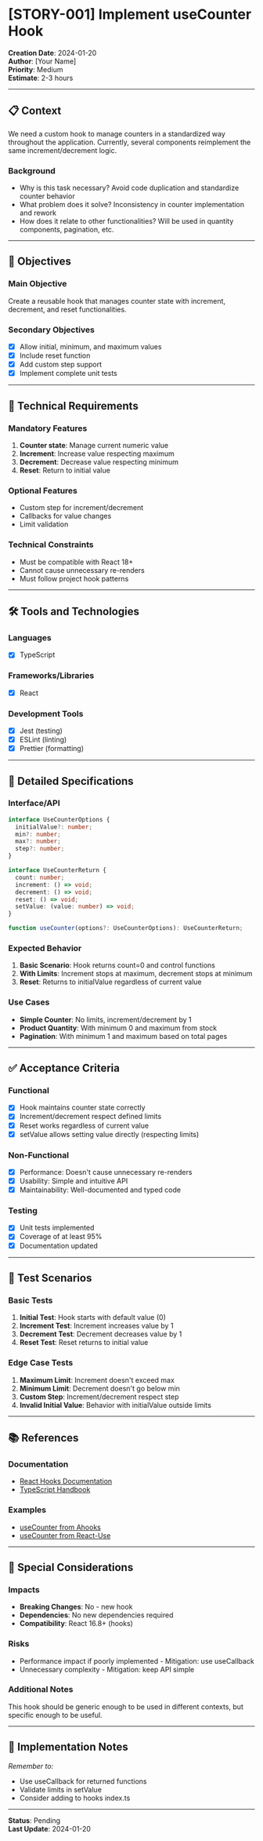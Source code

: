 # [STORY-001] Implement useCounter Hook

**Creation Date**: 2024-01-20  
**Author**: [Your Name]  
**Priority**: Medium  
**Estimate**: 2-3 hours

---

## 📋 Context

We need a custom hook to manage counters in a standardized way throughout the application. Currently, several components reimplement the same increment/decrement logic.

### Background

- Why is this task necessary? Avoid code duplication and standardize counter behavior
- What problem does it solve? Inconsistency in counter implementation and rework
- How does it relate to other functionalities? Will be used in quantity components, pagination, etc.

---

## 🎯 Objectives

### Main Objective

Create a reusable hook that manages counter state with increment, decrement, and reset functionalities.

### Secondary Objectives

- [x] Allow initial, minimum, and maximum values
- [x] Include reset function
- [x] Add custom step support
- [x] Implement complete unit tests

---

## 🔧 Technical Requirements

### Mandatory Features

1. **Counter state**: Manage current numeric value
2. **Increment**: Increase value respecting maximum
3. **Decrement**: Decrease value respecting minimum
4. **Reset**: Return to initial value

### Optional Features

- Custom step for increment/decrement
- Callbacks for value changes
- Limit validation

### Technical Constraints

- Must be compatible with React 18+
- Cannot cause unnecessary re-renders
- Must follow project hook patterns

---

## 🛠 Tools and Technologies

### Languages

- [x] TypeScript

### Frameworks/Libraries

- [x] React

### Development Tools

- [x] Jest (testing)
- [x] ESLint (linting)
- [x] Prettier (formatting)

---

## 📝 Detailed Specifications

### Interface/API

```typescript
interface UseCounterOptions {
  initialValue?: number;
  min?: number;
  max?: number;
  step?: number;
}

interface UseCounterReturn {
  count: number;
  increment: () => void;
  decrement: () => void;
  reset: () => void;
  setValue: (value: number) => void;
}

function useCounter(options?: UseCounterOptions): UseCounterReturn;
```

### Expected Behavior

1. **Basic Scenario**: Hook returns count=0 and control functions
2. **With Limits**: Increment stops at maximum, decrement stops at minimum
3. **Reset**: Returns to initialValue regardless of current value

### Use Cases

- **Simple Counter**: No limits, increment/decrement by 1
- **Product Quantity**: With minimum 0 and maximum from stock
- **Pagination**: With minimum 1 and maximum based on total pages

---

## ✅ Acceptance Criteria

### Functional

- [x] Hook maintains counter state correctly
- [x] Increment/decrement respect defined limits
- [x] Reset works regardless of current value
- [x] setValue allows setting value directly (respecting limits)

### Non-Functional

- [x] Performance: Doesn't cause unnecessary re-renders
- [x] Usability: Simple and intuitive API
- [x] Maintainability: Well-documented and typed code

### Testing

- [x] Unit tests implemented
- [x] Coverage of at least 95%
- [x] Documentation updated

---

## 🧪 Test Scenarios

### Basic Tests

1. **Initial Test**: Hook starts with default value (0)
2. **Increment Test**: Increment increases value by 1
3. **Decrement Test**: Decrement decreases value by 1
4. **Reset Test**: Reset returns to initial value

### Edge Case Tests

1. **Maximum Limit**: Increment doesn't exceed max
2. **Minimum Limit**: Decrement doesn't go below min
3. **Custom Step**: Increment/decrement respect step
4. **Invalid Initial Value**: Behavior with initialValue outside limits

---

## 📚 References

### Documentation

- [React Hooks Documentation](https://react.dev/reference/react)
- [TypeScript Handbook](https://www.typescriptlang.org/docs/)

### Examples

- [useCounter from Ahooks](https://ahooks.js.org/hooks/use-counter)
- [useCounter from React-Use](https://github.com/streamich/react-use/blob/master/docs/useCounter.md)

---

## 🚨 Special Considerations

### Impacts

- **Breaking Changes**: No - new hook
- **Dependencies**: No new dependencies required
- **Compatibility**: React 16.8+ (hooks)

### Risks

- Performance impact if poorly implemented - Mitigation: use useCallback
- Unnecessary complexity - Mitigation: keep API simple

### Additional Notes

This hook should be generic enough to be used in different contexts, but specific enough to be useful.

---

## 📝 Implementation Notes

_Remember to:_

- Use useCallback for returned functions
- Validate limits in setValue
- Consider adding to hooks index.ts

---

**Status**: Pending  
**Last Update**: 2024-01-20
